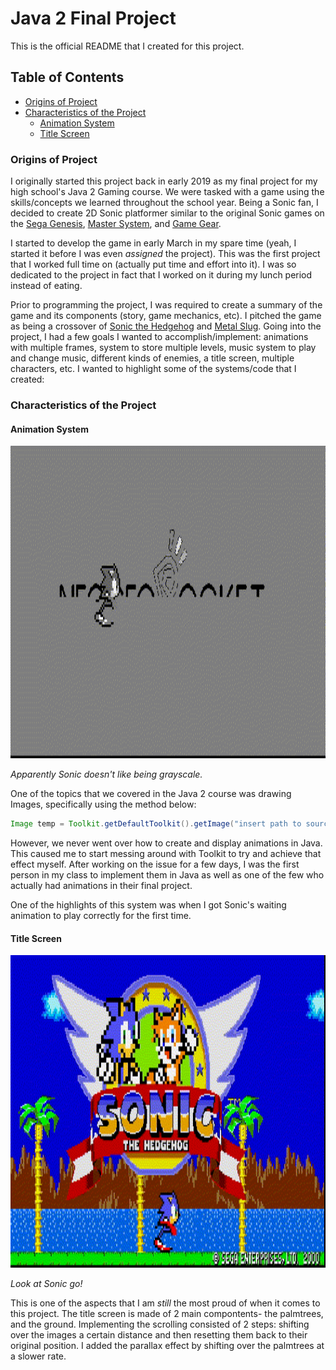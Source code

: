 <!-- omit in toc -->
# Java 2 Final Project
This is the official README that I created for this project.

<!-- omit in toc -->
## Table of Contents
- [Origins of Project](#origins-of-project)
- [Characteristics of the Project](#characteristics-of-the-project)
  - [Animation System](#animation-system)
  - [Title Screen](#title-screen)

### Origins of Project
I originally started this project back in early 2019 as my final project for my high school's Java 2 Gaming course. We were tasked with a game using the skills/concepts we learned throughout the school year. Being a Sonic fan, I decided to create 2D Sonic platformer similar to the original Sonic games on the [Sega Genesis](https://sonic.fandom.com/wiki/Category:Sega_Mega_Drive_games), [Master System](https://sonic.fandom.com/wiki/Category:Sega_Master_System_games), and [Game Gear](https://sonic.fandom.com/wiki/Category:Game_Gear_games). 

I started to develop the game in early March in my spare time (yeah, I started it before I was even *assigned* the project). 
This was the first project that I worked full time on (actually put time and effort into it). I was so dedicated to the project in fact that I worked on it during my lunch period instead of eating.

Prior to programming the project, I was required to create a summary of the game and its components (story, game mechanics, etc). I pitched the game as being a crossover of [Sonic the Hedgehog](https://en.wikipedia.org/wiki/Sonic_the_Hedgehog) and [Metal Slug](https://en.wikipedia.org/wiki/Metal_Slug). Going into the project, I had a few goals I wanted to accomplish/implement: animations with multiple frames, system to store multiple levels, music system to play and change music, different kinds of enemies, a title screen, multiple characters, etc. I wanted to highlight some of the systems/code that I created:

### Characteristics of the Project
#### Animation System
<img src ="/GitHub Resources/Sonic Intro Gif.gif" width= "1100" height = "500"/>

*Apparently Sonic doesn't like being grayscale.*

One of the topics that we covered in the Java 2 course was drawing Images, specifically using the method below:
```java
Image temp = Toolkit.getDefaultToolkit().getImage("insert path to source here");
```
However, we never went over how to create and display animations in Java. This caused me to start messing around with Toolkit to try and achieve that effect myself. After working on the issue for a few days, I was the first person in my class to implement them in Java as well as one of the few who actually had animations in their final project.

One of the highlights of this system was when I got Sonic's waiting animation to play correctly for the first time.

#### Title Screen
<img src ="/GitHub Resources/Sonic Title Gif.gif" width= "1100" height = "500"/>

*Look at Sonic go!*

This is one of the aspects that I am *still* the most proud of when it comes to this project. The title screen is made of 2 main compontents- the palmtrees, and the ground. Implementing the scrolling consisted of 2 steps: shifting over the images a certain distance and then resetting them back to their original position. I added the parallax effect by shifting over the palmtrees at a slower rate.
